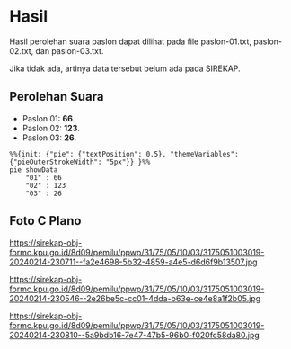 # Hasil

Hasil perolehan suara paslon dapat dilihat pada file paslon-01.txt, paslon-02.txt, dan paslon-03.txt.

Jika tidak ada, artinya data tersebut belum ada pada SIREKAP.

## Perolehan Suara

 * Paslon 01: **66**.
 * Paslon 02: **123**.
 * Paslon 03: **26**.

```mermaid
%%{init: {"pie": {"textPosition": 0.5}, "themeVariables": {"pieOuterStrokeWidth": "5px"}} }%%
pie showData
    "01" : 66
    "02" : 123
    "03" : 26
```
## Foto C Plano

https://sirekap-obj-formc.kpu.go.id/8d09/pemilu/ppwp/31/75/05/10/03/3175051003019-20240214-230711--fa2e4698-5b32-4859-a4e5-d6d6f9b13507.jpg

https://sirekap-obj-formc.kpu.go.id/8d09/pemilu/ppwp/31/75/05/10/03/3175051003019-20240214-230546--2e26be5c-cc01-4dda-b63e-ce4e8a1f2b05.jpg

https://sirekap-obj-formc.kpu.go.id/8d09/pemilu/ppwp/31/75/05/10/03/3175051003019-20240214-230810--5a9bdb16-7e47-47b5-96b0-f020fc58da80.jpg
